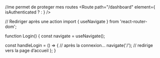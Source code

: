 
//me permet de proteger mes routes
<Route
  path="/dashboard"
  element={
    isAuthenticated ? <Dashboard /> : <Navigate to="/login" />
  }
/>

// Rediriger après une action
import { useNavigate } from 'react-router-dom';

function Login() {
  const navigate = useNavigate();

  const handleLogin = () => {
    // après la connexion...
    navigate('/'); // redirige vers la page d’accueil
  };
}

